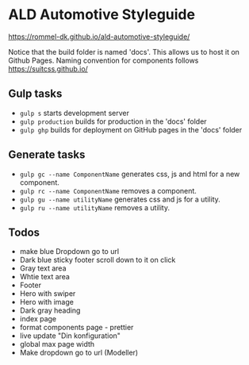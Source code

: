 # ALD Automotive Styleguide

https://rommel-dk.github.io/ald-automotive-styleguide/

Notice that the build folder is named 'docs'. This allows us to host it on Github Pages.
Naming convention for components follows https://suitcss.github.io/

## Gulp tasks
- `gulp s` starts development server
- `gulp production` builds for production in the 'docs' folder
- `gulp ghp` builds for deployment on GitHub pages in the 'docs' folder

## Generate tasks
- `gulp gc --name ComponentName` generates css, js and html for a new component.
- `gulp rc --name ComponentName` removes a component.
- `gulp gu --name utilityName` generates css and js for a utility.
- `gulp ru --name utilityName` removes a utility.

## Todos
- make blue Dropdown go to url
- Dark blue sticky footer scroll down to it on click
- Gray text area
- Whtie text area
- Footer
- Hero with swiper
- Hero with image
- Dark gray heading
- index page
- format components page - prettier
- live update "Din konfiguration"
- global max page width
- Make dropdown go to url (Modeller)
